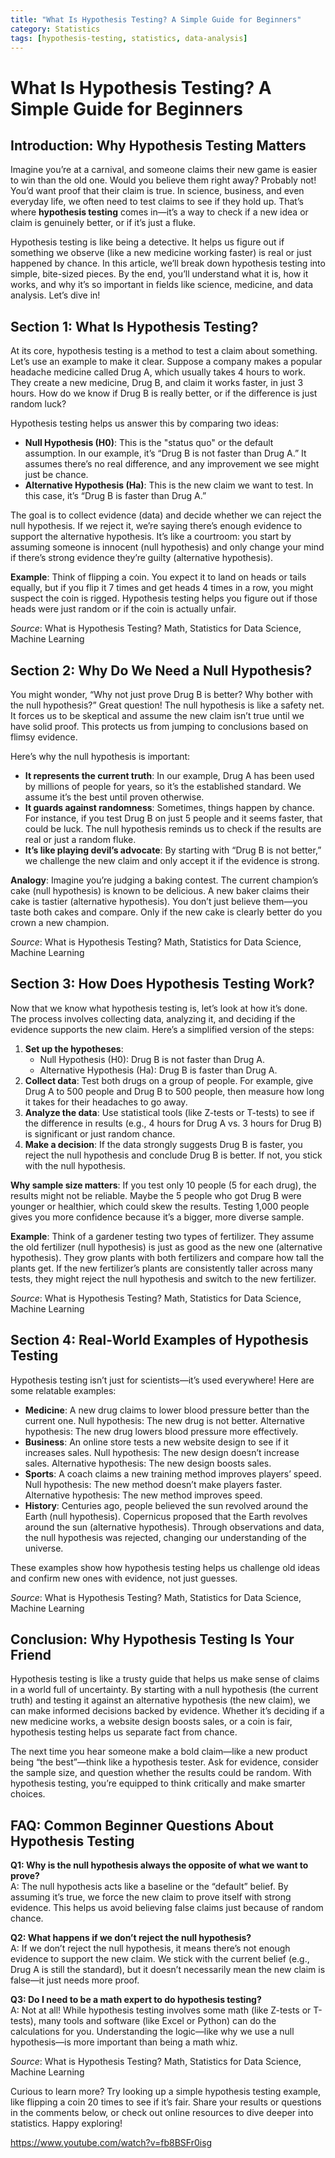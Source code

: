 ```yaml
---
title: "What Is Hypothesis Testing? A Simple Guide for Beginners"
category: Statistics
tags: [hypothesis-testing, statistics, data-analysis]
---
```


# What Is Hypothesis Testing? A Simple Guide for Beginners

## Introduction: Why Hypothesis Testing Matters

Imagine you’re at a carnival, and someone claims their new game is easier to win than the old one. Would you believe them right away? Probably not! You’d want proof that their claim is true. In science, business, and even everyday life, we often need to test claims to see if they hold up. That’s where **hypothesis testing** comes in—it’s a way to check if a new idea or claim is genuinely better, or if it’s just a fluke.

Hypothesis testing is like being a detective. It helps us figure out if something we observe (like a new medicine working faster) is real or just happened by chance. In this article, we’ll break down hypothesis testing into simple, bite-sized pieces. By the end, you’ll understand what it is, how it works, and why it’s so important in fields like science, medicine, and data analysis. Let’s dive in!

## Section 1: What Is Hypothesis Testing?

At its core, hypothesis testing is a method to test a claim about something. Let’s use an example to make it clear. Suppose a company makes a popular headache medicine called Drug A, which usually takes 4 hours to work. They create a new medicine, Drug B, and claim it works faster, in just 3 hours. How do we know if Drug B is really better, or if the difference is just random luck?

Hypothesis testing helps us answer this by comparing two ideas:

- **Null Hypothesis (H0)**: This is the "status quo" or the default assumption. In our example, it’s “Drug B is not faster than Drug A.” It assumes there’s no real difference, and any improvement we see might just be chance.
- **Alternative Hypothesis (Ha)**: This is the new claim we want to test. In this case, it’s “Drug B is faster than Drug A.”

The goal is to collect evidence (data) and decide whether we can reject the null hypothesis. If we reject it, we’re saying there’s enough evidence to support the alternative hypothesis. It’s like a courtroom: you start by assuming someone is innocent (null hypothesis) and only change your mind if there’s strong evidence they’re guilty (alternative hypothesis).

**Example**: Think of flipping a coin. You expect it to land on heads or tails equally, but if you flip it 7 times and get heads 4 times in a row, you might suspect the coin is rigged. Hypothesis testing helps you figure out if those heads were just random or if the coin is actually unfair.

*Source*: What is Hypothesis Testing? Math, Statistics for Data Science, Machine Learning

## Section 2: Why Do We Need a Null Hypothesis?

You might wonder, “Why not just prove Drug B is better? Why bother with the null hypothesis?” Great question! The null hypothesis is like a safety net. It forces us to be skeptical and assume the new claim isn’t true until we have solid proof. This protects us from jumping to conclusions based on flimsy evidence.

Here’s why the null hypothesis is important:

- **It represents the current truth**: In our example, Drug A has been used by millions of people for years, so it’s the established standard. We assume it’s the best until proven otherwise.
- **It guards against randomness**: Sometimes, things happen by chance. For instance, if you test Drug B on just 5 people and it seems faster, that could be luck. The null hypothesis reminds us to check if the results are real or just a random fluke.
- **It’s like playing devil’s advocate**: By starting with “Drug B is not better,” we challenge the new claim and only accept it if the evidence is strong.

**Analogy**: Imagine you’re judging a baking contest. The current champion’s cake (null hypothesis) is known to be delicious. A new baker claims their cake is tastier (alternative hypothesis). You don’t just believe them—you taste both cakes and compare. Only if the new cake is clearly better do you crown a new champion.

*Source*: What is Hypothesis Testing? Math, Statistics for Data Science, Machine Learning

## Section 3: How Does Hypothesis Testing Work?

Now that we know what hypothesis testing is, let’s look at how it’s done. The process involves collecting data, analyzing it, and deciding if the evidence supports the new claim. Here’s a simplified version of the steps:

1. **Set up the hypotheses**:
   - Null Hypothesis (H0): Drug B is not faster than Drug A.
   - Alternative Hypothesis (Ha): Drug B is faster than Drug A.
2. **Collect data**: Test both drugs on a group of people. For example, give Drug A to 500 people and Drug B to 500 people, then measure how long it takes for their headaches to go away.
3. **Analyze the data**: Use statistical tools (like Z-tests or T-tests) to see if the difference in results (e.g., 4 hours for Drug A vs. 3 hours for Drug B) is significant or just random chance.
4. **Make a decision**: If the data strongly suggests Drug B is faster, you reject the null hypothesis and conclude Drug B is better. If not, you stick with the null hypothesis.

**Why sample size matters**: If you test only 10 people (5 for each drug), the results might not be reliable. Maybe the 5 people who got Drug B were younger or healthier, which could skew the results. Testing 1,000 people gives you more confidence because it’s a bigger, more diverse sample.

**Example**: Think of a gardener testing two types of fertilizer. They assume the old fertilizer (null hypothesis) is just as good as the new one (alternative hypothesis). They grow plants with both fertilizers and compare how tall the plants get. If the new fertilizer’s plants are consistently taller across many tests, they might reject the null hypothesis and switch to the new fertilizer.

*Source*: What is Hypothesis Testing? Math, Statistics for Data Science, Machine Learning

## Section 4: Real-World Examples of Hypothesis Testing

Hypothesis testing isn’t just for scientists—it’s used everywhere! Here are some relatable examples:

- **Medicine**: A new drug claims to lower blood pressure better than the current one. Null hypothesis: The new drug is not better. Alternative hypothesis: The new drug lowers blood pressure more effectively.
- **Business**: An online store tests a new website design to see if it increases sales. Null hypothesis: The new design doesn’t increase sales. Alternative hypothesis: The new design boosts sales.
- **Sports**: A coach claims a new training method improves players’ speed. Null hypothesis: The new method doesn’t make players faster. Alternative hypothesis: The new method improves speed.
- **History**: Centuries ago, people believed the sun revolved around the Earth (null hypothesis). Copernicus proposed that the Earth revolves around the sun (alternative hypothesis). Through observations and data, the null hypothesis was rejected, changing our understanding of the universe.

These examples show how hypothesis testing helps us challenge old ideas and confirm new ones with evidence, not just guesses.

*Source*: What is Hypothesis Testing? Math, Statistics for Data Science, Machine Learning

## Conclusion: Why Hypothesis Testing Is Your Friend

Hypothesis testing is like a trusty guide that helps us make sense of claims in a world full of uncertainty. By starting with a null hypothesis (the current truth) and testing it against an alternative hypothesis (the new claim), we can make informed decisions backed by evidence. Whether it’s deciding if a new medicine works, a website design boosts sales, or a coin is fair, hypothesis testing helps us separate fact from chance.

The next time you hear someone make a bold claim—like a new product being “the best”—think like a hypothesis tester. Ask for evidence, consider the sample size, and question whether the results could be random. With hypothesis testing, you’re equipped to think critically and make smarter choices.

## FAQ: Common Beginner Questions About Hypothesis Testing

**Q1: Why is the null hypothesis always the opposite of what we want to prove?**\
A: The null hypothesis acts like a baseline or the “default” belief. By assuming it’s true, we force the new claim to prove itself with strong evidence. This helps us avoid believing false claims just because of random chance.

**Q2: What happens if we don’t reject the null hypothesis?**\
A: If we don’t reject the null hypothesis, it means there’s not enough evidence to support the new claim. We stick with the current belief (e.g., Drug A is still the standard), but it doesn’t necessarily mean the new claim is false—it just needs more proof.

**Q3: Do I need to be a math expert to do hypothesis testing?**\
A: Not at all! While hypothesis testing involves some math (like Z-tests or T-tests), many tools and software (like Excel or Python) can do the calculations for you. Understanding the logic—like why we use a null hypothesis—is more important than being a math whiz.

*Source*: What is Hypothesis Testing? Math, Statistics for Data Science, Machine Learning

Curious to learn more? Try looking up a simple hypothesis testing example, like flipping a coin 20 times to see if it’s fair. Share your results or questions in the comments below, or check out online resources to dive deeper into statistics. Happy exploring!

https://www.youtube.com/watch?v=fb8BSFr0isg
